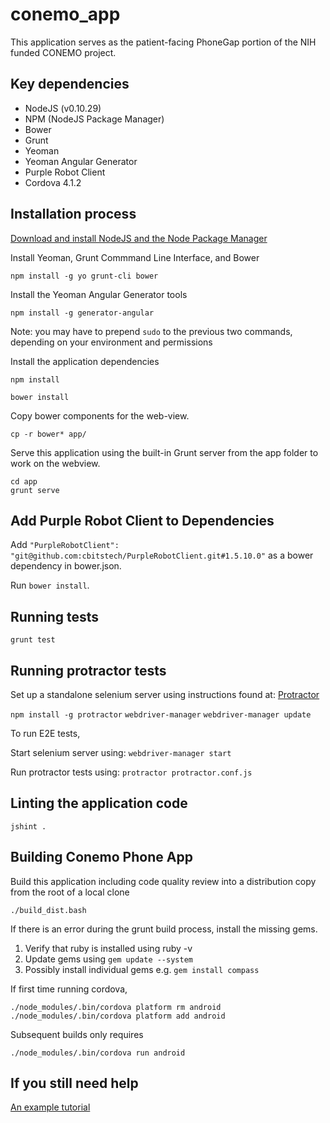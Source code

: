 conemo_app
==========

This application serves as the patient-facing PhoneGap portion of the NIH funded
CONEMO project.

Key dependencies
----------------

- NodeJS (v0.10.29)
- NPM (NodeJS Package Manager)
- Bower
- Grunt
- Yeoman
- Yeoman Angular Generator
- Purple Robot Client
- Cordova 4.1.2

Installation process
--------------------

[Download and install NodeJS and the Node Package Manager](http://nodejs.org/download/)

Install Yeoman, Grunt Commmand Line Interface, and Bower

`npm install -g yo grunt-cli bower`

Install the Yeoman Angular Generator tools

`npm install -g generator-angular`

Note: you may have to prepend `sudo` to the previous two commands, depending on your
environment and permissions

Install the application dependencies

`npm install`

`bower install`

Copy bower components for the web-view.

```
cp -r bower* app/
```

Serve this application using the built-in Grunt server from the app folder to work
on the webview.

```
cd app
grunt serve
```

Add Purple Robot Client to Dependencies
---------------------------------------

Add `"PurpleRobotClient": "git@github.com:cbitstech/PurpleRobotClient.git#1.5.10.0"`
as a bower dependency in bower.json.

Run `bower install`.

Running tests
-------------

`grunt test`

Running protractor tests
------------------------

Set up a standalone selenium server using instructions found at:
[Protractor](https://github.com/angular/protractor)

`npm install -g protractor`
`webdriver-manager`
`webdriver-manager update`

To run E2E tests,

Start selenium server using:
`webdriver-manager start`

Run protractor tests using:
`protractor protractor.conf.js`

Linting the application code
----------------------------

`jshint .`

Building Conemo Phone App
----------------------------

Build this application including code quality review into a distribution copy
from the root of a local clone

`./build_dist.bash`

If there is an error during the grunt build process, install the missing gems.

1. Verify that ruby is installed using ruby -v
1. Update gems using `gem update --system`
1. Possibly install individual gems e.g. `gem install compass`

If first time running cordova,

`./node_modules/.bin/cordova platform rm android`
`./node_modules/.bin/cordova platform add android`

Subsequent builds only requires

`./node_modules/.bin/cordova run android`

If you still need help
----------------------

[An example tutorial](http://www.sitepoint.com/kickstart-your-angularjs-development-with-yeoman-grunt-and-bower/)
